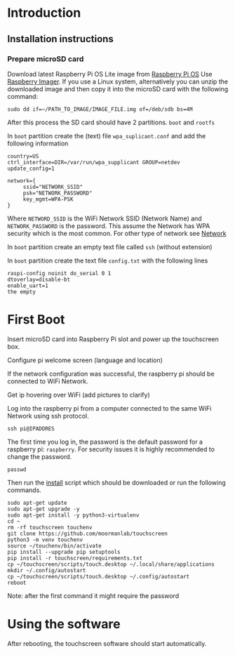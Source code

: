 # Introduction



## Installation instructions

### Prepare microSD card

Download latest Raspberry Pi OS Lite image from [Raspberry Pi OS](https://www.raspberrypi.org/software/operating-systems/#raspberry-pi-os-32-bit)
Use [Raspberry Imager](https://www.raspberrypi.org/software/). If you use a Linux system, alternatively you can unzip the downloaded image and then copy it into the microSD card with the following command:
```
sudo dd if=~/PATH_TO_IMAGE/IMAGE_FILE.img of=/deb/sdb bs=4M
```

After this process the SD card should have 2 partitions. `boot` and `rootfs`

In `boot` partition create the (text) file `wpa_suplicant.conf` and add the following information

```
country=US
ctrl_interface=DIR=/var/run/wpa_supplicant GROUP=netdev
update_config=1

network={
     ssid="NETWORK_SSID"
     psk="NETWORK_PASSWORD"
     key_mgmt=WPA-PSK
}
```

Where `NETWORD_SSID` is the WiFi Network SSID (Network Name) and `NETWORK_PASSWORD` is the password. This assume the Network has WPA security which is the most common.
For other type of network see [Network](networks.md)

In `boot` partition create an empty text file called `ssh` (without extension)

In `boot` partition create the text file `config.txt` with the following lines

```
raspi-config noinit do_serial 0 1
dtoverlay=disable-bt
enable_uart=1
the empty
```

# First Boot

Insert microSD card into Raspberry Pi slot and power up the touchscreen box.

Configure pi welcome screen (language and location)

If the network configuration was successful, the raspberry pi should be connected to WiFi Network.
 
Get ip hovering over WiFi (add pictures to clarify)

Log into the raspberry pi from a computer connected to the same WiFi Network using ssh protocol.
```
ssh pi@IPADDRES
```
The first time you log in, the password is the default password for a raspberry pi: `raspberry`.
For security issues it is highly recommended to change the password.

```
passwd
```

Then run the [install](scripts/install.sh) script which should be downloaded or run the following commands.
```
sudo apt-get update
sudo apt-get upgrade -y 
sudo apt-get install -y python3-virtualenv 
cd ~
rm -rf touchscreen touchenv
git clone https://github.com/moormanlab/touchscreen
python3 -m venv touchenv
source ~/touchenv/bin/activate
pip install --upgrade pip setuptools
pip install -r touchscreen/requirements.txt
cp ~/touchscreen/scripts/touch.desktop ~/.local/share/applications
mkdir ~/.config/autostart
cp ~/touchscreen/scripts/touch.desktop ~/.config/autostart
reboot
```
Note: after the first command it might require the password


# Using the software

After rebooting, the touchscreen software should start automatically.
